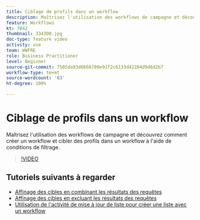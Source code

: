 ```yaml
---
title: Ciblage de profils dans un workflow
description: Maîtrisez l'utilisation des workflows de campagne et découvrez comment créer un workflow et cibler des profils dans un workflow à l'aide de conditions de filtrage.
feature: Workflows
kt: 7842
thumbnail: 334300.jpg
doc-type: feature video
activity: use
team: WWFRE
role: Business Practitioner
level: Beginner
source-git-commit: 7505da93d6666780e91f2c6133d42204d9d6d2b7
workflow-type: tm+mt
source-wordcount: '83'
ht-degree: 100%

---
```


# Ciblage de profils dans un workflow

Maîtrisez l&#39;utilisation des workflows de campagne et découvrez comment créer un workflow et cibler des profils dans un workflow à l&#39;aide de conditions de filtrage.

>[!VIDEO](https://video.tv.adobe.com/v/334300?quality=12)

## Tutoriels suivants à regarder

* [Affinage des cibles en combinant les résultats des requêtes](/help/process-management/refine-targets-by-combining-query-results.md)
* [Affinage des cibles en excluant les résultats des requêtes](/help/process-management/refine-targets-by-excluding-query-results.md)
* [Utilisation de l&#39;activité de mise à jour de liste pour créer une liste avec un workflow](/help/process-management/use-the-update-list-activity.md)
